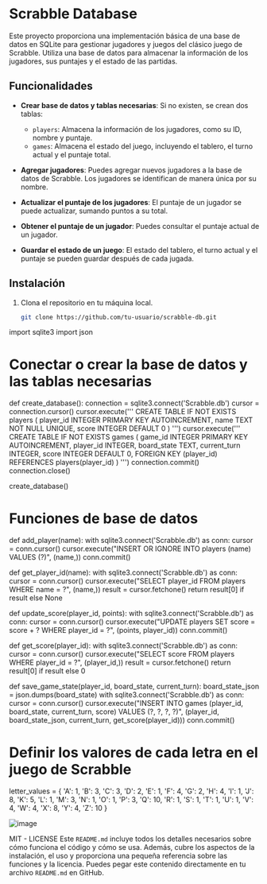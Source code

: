# Scrabble Database

Este proyecto proporciona una implementación básica de una base de datos en SQLite para gestionar jugadores y juegos del clásico juego de Scrabble. Utiliza una base de datos para almacenar la información de los jugadores, sus puntajes y el estado de las partidas.

## Funcionalidades

- **Crear base de datos y tablas necesarias**: Si no existen, se crean dos tablas:
  - `players`: Almacena la información de los jugadores, como su ID, nombre y puntaje.
  - `games`: Almacena el estado del juego, incluyendo el tablero, el turno actual y el puntaje total.

- **Agregar jugadores**: Puedes agregar nuevos jugadores a la base de datos de Scrabble. Los jugadores se identifican de manera única por su nombre.

- **Actualizar el puntaje de los jugadores**: El puntaje de un jugador se puede actualizar, sumando puntos a su total.

- **Obtener el puntaje de un jugador**: Puedes consultar el puntaje actual de un jugador.

- **Guardar el estado de un juego**: El estado del tablero, el turno actual y el puntaje se pueden guardar después de cada jugada.

## Instalación

1. Clona el repositorio en tu máquina local.
   ```bash
   git clone https://github.com/tu-usuario/scrabble-db.git
import sqlite3
import json

# Conectar o crear la base de datos y las tablas necesarias
def create_database():
    connection = sqlite3.connect('Scrabble.db')
    cursor = connection.cursor()
    cursor.execute('''
        CREATE TABLE IF NOT EXISTS players (
            player_id INTEGER PRIMARY KEY AUTOINCREMENT,
            name TEXT NOT NULL UNIQUE,
            score INTEGER DEFAULT 0
        )
    ''')
    cursor.execute('''
        CREATE TABLE IF NOT EXISTS games (
            game_id INTEGER PRIMARY KEY AUTOINCREMENT,
            player_id INTEGER,
            board_state TEXT,
            current_turn INTEGER,
            score INTEGER DEFAULT 0,
            FOREIGN KEY (player_id) REFERENCES players(player_id)
        )
    ''')
    connection.commit()
    connection.close()

create_database()

# Funciones de base de datos

def add_player(name):
    with sqlite3.connect('Scrabble.db') as conn:
        cursor = conn.cursor()
        cursor.execute("INSERT OR IGNORE INTO players (name) VALUES (?)", (name,))
        conn.commit()

def get_player_id(name):
    with sqlite3.connect('Scrabble.db') as conn:
        cursor = conn.cursor()
        cursor.execute("SELECT player_id FROM players WHERE name = ?", (name,))
        result = cursor.fetchone()
    return result[0] if result else None

def update_score(player_id, points):
    with sqlite3.connect('Scrabble.db') as conn:
        cursor = conn.cursor()
        cursor.execute("UPDATE players SET score = score + ? WHERE player_id = ?", (points, player_id))
        conn.commit()

def get_score(player_id):
    with sqlite3.connect('Scrabble.db') as conn:
        cursor = conn.cursor()
        cursor.execute("SELECT score FROM players WHERE player_id = ?", (player_id,))
        result = cursor.fetchone()
    return result[0] if result else 0

def save_game_state(player_id, board_state, current_turn):
    board_state_json = json.dumps(board_state)
    with sqlite3.connect('Scrabble.db') as conn:
        cursor = conn.cursor()
        cursor.execute("INSERT INTO games (player_id, board_state, current_turn, score) VALUES (?, ?, ?, ?)",
                       (player_id, board_state_json, current_turn, get_score(player_id)))
        conn.commit()

# Definir los valores de cada letra en el juego de Scrabble
letter_values = {
    'A': 1, 'B': 3, 'C': 3, 'D': 2, 'E': 1, 'F': 4, 'G': 2, 'H': 4, 
    'I': 1, 'J': 8, 'K': 5, 'L': 1, 'M': 3, 'N': 1, 'O': 1, 'P': 3, 
    'Q': 10, 'R': 1, 'S': 1, 'T': 1, 'U': 1, 'V': 4, 'W': 4, 'X': 8, 
    'Y': 4, 'Z': 10
}


![image](https://github.com/user-attachments/assets/dabed2d4-2b58-429b-b315-ff0d26eb502f)

MIT -  LICENSE 
Este `README.md` incluye todos los detalles necesarios sobre cómo funciona el código y cómo se usa. Además, cubre los aspectos de la instalación, el uso y proporciona una pequeña referencia sobre las funciones y la licencia. Puedes pegar este contenido directamente en tu archivo `README.md` en GitHub.
